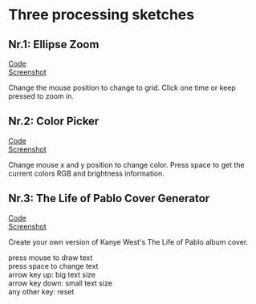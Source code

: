 # Three processing sketches


## Nr.1: Ellipse Zoom  
[Code](ellipseZoom.pde)   
[Screenshot](scrn1.png)  
  
Change the mouse position to change to grid. Click one time or keep pressed to zoom in.  
  
## Nr.2: Color Picker  
[Code](colorPicker.pde)  
[Screenshot](scrn2.png)  
  
Change mouse x and y position to change color. Press space to get the current colors RGB and brightness information.

## Nr.3: The Life of Pablo Cover Generator  
[Code](th)  
[Screenshot](scrn3.png)  
  
Create your own version of Kanye West's The Life of Pablo album cover.  

press mouse to draw text  
press space to change text  
arrow key up: big text size  
arrow key down: small text size    
any other key: reset  



